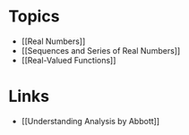 

# Topics 
* [[Real Numbers]]
* [[Sequences and Series of Real Numbers]]
* [[Real-Valued Functions]]
# Links 
* [[Understanding Analysis by Abbott]]